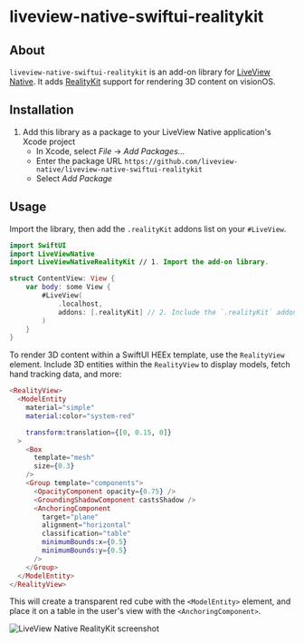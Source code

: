 # liveview-native-swiftui-realitykit

## About

`liveview-native-swiftui-realitykit` is an add-on library for [LiveView Native](https://github.com/liveview-native/live_view_native). It adds [RealityKit](https://developer.apple.com/documentation/realitykit) support for rendering 3D content on visionOS.

## Installation

1. Add this library as a package to your LiveView Native application's Xcode project
    * In Xcode, select *File* → *Add Packages...*
    * Enter the package URL `https://github.com/liveview-native/liveview-native-swiftui-realitykit`
    * Select *Add Package*

## Usage

Import the library, then add the `.realityKit` addons list on your `#LiveView`.

```swift
import SwiftUI
import LiveViewNative
import LiveViewNativeRealityKit // 1. Import the add-on library.

struct ContentView: View {
    var body: some View {
        #LiveView(
            .localhost,
            addons: [.realityKit] // 2. Include the `.realityKit` addon.
        )
    }
}
```

To render 3D content within a SwiftUI HEEx template, use the `RealityView` element.
Include 3D entities within the `RealityView` to display models, fetch hand tracking data, and more:

```heex
<RealityView>
  <ModelEntity
    material="simple"
    material:color="system-red"

    transform:translation={[0, 0.15, 0]}
  >
    <Box
      template="mesh"
      size={0.3}
    />
    <Group template="components">
      <OpacityComponent opacity={0.75} />
      <GroundingShadowComponent castsShadow />
      <AnchoringComponent
        target="plane"
        alignment="horizontal"
        classification="table"
        minimumBounds:x={0.5}
        minimumBounds:y={0.5}
      />
    </Group>
  </ModelEntity>
</RealityView>
```

This will create a transparent red cube with the `<ModelEntity>` element, and place it on a table in the user's view with the `<AnchoringComponent>`.

![LiveView Native RealityKit screenshot](./docs/example.png)

